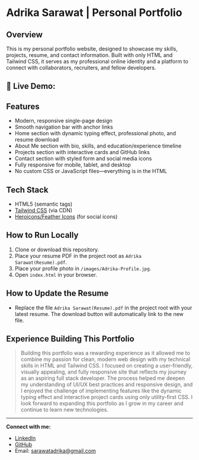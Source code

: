 # Adrika Sarawat | Personal Portfolio

## Overview
This is my personal portfolio website, designed to showcase my skills, projects, resume, and contact information. Built with only HTML and Tailwind CSS, it serves as my professional online identity and a platform to connect with collaborators, recruiters, and fellow developers.

## 🔗 Live Demo:

## Features
- Modern, responsive single-page design
- Smooth navigation bar with anchor links
- Home section with dynamic typing effect, professional photo, and resume download
- About Me section with bio, skills, and education/experience timeline
- Projects section with interactive cards and GitHub links
- Contact section with styled form and social media icons
- Fully responsive for mobile, tablet, and desktop
- No custom CSS or JavaScript files—everything is in the HTML

## Tech Stack
- HTML5 (semantic tags)
- [Tailwind CSS](https://tailwindcss.com/) (via CDN)
- [Heroicons/Feather Icons](https://feathericons.com/) (for social icons)

## How to Run Locally
1. Clone or download this repository.
2. Place your resume PDF in the project root as `Adrika Sarawat(Resume).pdf`.
3. Place your profile photo in `/images/Adrika-Profile.jpg`.
4. Open `index.html` in your browser.

## How to Update the Resume
- Replace the file `Adrika Sarawat(Resume).pdf` in the project root with your latest resume. The download button will automatically link to the new file.

## Experience Building This Portfolio
> Building this portfolio was a rewarding experience as it allowed me to combine my passion for clean, modern web design with my technical skills in HTML and Tailwind CSS. I focused on creating a user-friendly, visually appealing, and fully responsive site that reflects my journey as an aspiring full stack developer. The process helped me deepen my understanding of UI/UX best practices and responsive design, and I enjoyed the challenge of implementing features like the dynamic typing effect and interactive project cards using only utility-first CSS. I look forward to expanding this portfolio as I grow in my career and continue to learn new technologies.

---

**Connect with me:**
- [LinkedIn](https://www.linkedin.com/in/adrika-sarawat-99209a328/)
- [GitHub](https://github.com/Adrika-02)
- Email: sarawatadrika@gmail.com 
